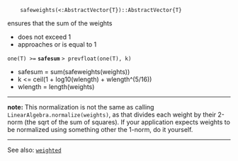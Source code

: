 ```
    safeweights(<:AbstractVector{T})::AbstractVector{T}
```
ensures that the sum of the weights
- does not exceed 1
- approaches or is equal to 1

`one(T) >=` __`safesum`__ `> prevfloat(one(T), k)`
- safesum = sum(safeweights(weights))
- k <= ceil(1 + log10(wlength) + wlength^(5/16))
- wlength = length(weights)

----

__note:__ This normalization is not the same as calling
`LinearAlgebra.normalize(weights)`, as that divides
each weight by their 2-norm (the sqrt of the sum of squares).
If your application expects weights to be normalized using
something other the 1-norm, do it yourself.

----

See also: [`weighted`](weighted.md)
